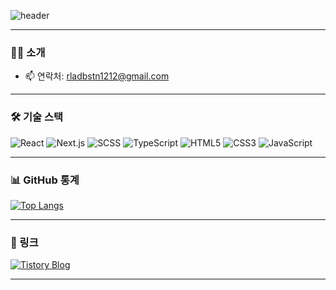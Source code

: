![header](https://capsule-render.vercel.app/api?type=soft&color=0:4B0082,100:D2B48C&height=150&section=header&text=Hi%20there%20👋&fontSize=25&fontColor=fff)

---

### 👨‍💻 소개
<!-- - 🌱 관심 있는 것: `TypeScript`, `DB` -->
- 📫 연락처: rladbstn1212@gmail.com

---

### 🛠️ 기술 스택
![React](https://img.shields.io/badge/-React-61DAFB?style=flat-square&logo=react&logoColor=black)
![Next.js](https://img.shields.io/badge/-Next.js-000000?style=flat-square&logo=next.js&logoColor=white)
![SCSS](https://img.shields.io/badge/-SCSS-CC6699?style=flat-square&logo=sass&logoColor=white)
![TypeScript](https://img.shields.io/badge/-TypeScript-3178C6?style=flat-square&logo=typescript&logoColor=white)
![HTML5](https://img.shields.io/badge/-HTML5-E34F26?style=flat-square&logo=html5&logoColor=white)
![CSS3](https://img.shields.io/badge/-CSS3-1572B6?style=flat-square&logo=css3)
![JavaScript](https://img.shields.io/badge/-JavaScript-F7DF1E?style=flat-square&logo=javascript&logoColor=black)

---

### 📊 GitHub 통계
[![Top Langs](https://github-readme-stats.vercel.app/api/top-langs/?username=yunsusu&layout=compact&langs_count=8&theme=tokyonight)](https://github.com/yunsusu/github-readme-stats)

---

### 🔗 링크
[![Tistory Blog](https://img.shields.io/badge/-Tistory-000000?style=flat-square&logo=tistory&logoColor=white)](https://yunsusu.tistory.com/)
<!-- [![Resume](https://img.shields.io/badge/-Resume-FF5722?style=flat-square&logo=notion&logoColor=white)](https://yunsusu.notion.site/236a42e20bd94463a3bb1bf828a33e68?pvs=4)-->

---

<!-- 
[![Hits](https://hits.seeyoufarm.com/api/count/incr/badge.svg?url=https%3A%2F%2Fgithub.com%2Fyunsusu&count_bg=%2379C83D&title_bg=%23555555&icon=&icon_color=%23E7E7E7&title=hits&edge_flat=false)](https://hits.seeyoufarm.com)
-->
